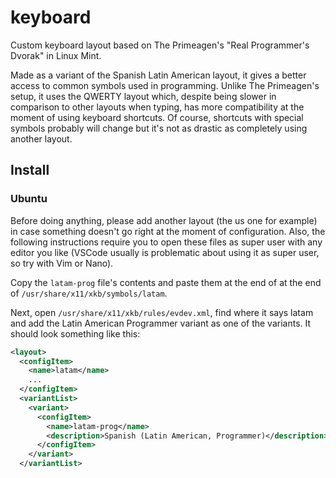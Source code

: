 # keyboard
Custom keyboard layout based on The Primeagen's "Real Programmer's Dvorak" in Linux Mint.

Made as a variant of the Spanish Latin American layout, it gives a better access to common symbols used in programming.
Unlike The Primeagen's setup, it uses the QWERTY layout which, despite being slower in comparison to other layouts when typing, has more compatibility
at the moment of using keyboard shortcuts. Of course, shortcuts with special symbols probably will change but it's not as drastic as completely using another layout.

## Install
### Ubuntu
Before doing anything, please add another layout (the us one for example) in case something doesn't go right at the moment of configuration.
Also, the following instructions require you to open these files as super user with any editor you like (VSCode usually is problematic about using it as super user, so try with Vim or Nano).

Copy the `latam-prog` file's contents and paste them at the end of at the end of `/usr/share/x11/xkb/symbols/latam`.

Next, open `/usr/share/x11/xkb/rules/evdev.xml`, find where it says latam and add the Latin American Programmer variant as one of the variants.
It should look something like this:

```xml
<layout>
  <configItem>
    <name>latam</name>
    ...
  </configItem>
  <variantList>
    <variant>
      <configItem>
        <name>latam-prog</name>
        <description>Spanish (Latin American, Programmer)</description>
      </configItem>
    </variant>
  </variantList>
```
